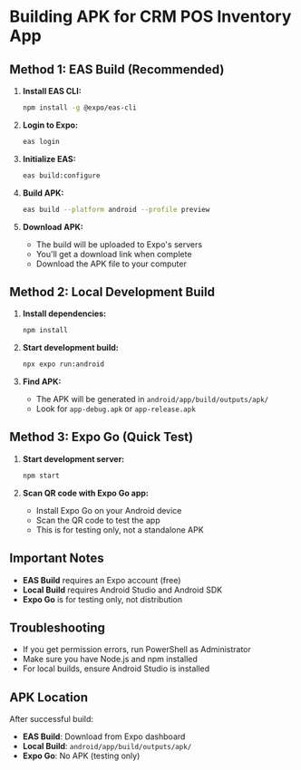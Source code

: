 # Building APK for CRM POS Inventory App

## Method 1: EAS Build (Recommended)

1. **Install EAS CLI:**
   ```bash
   npm install -g @expo/eas-cli
   ```

2. **Login to Expo:**
   ```bash
   eas login
   ```

3. **Initialize EAS:**
   ```bash
   eas build:configure
   ```

4. **Build APK:**
   ```bash
   eas build --platform android --profile preview
   ```

5. **Download APK:**
   - The build will be uploaded to Expo's servers
   - You'll get a download link when complete
   - Download the APK file to your computer

## Method 2: Local Development Build

1. **Install dependencies:**
   ```bash
   npm install
   ```

2. **Start development build:**
   ```bash
   npx expo run:android
   ```

3. **Find APK:**
   - The APK will be generated in `android/app/build/outputs/apk/`
   - Look for `app-debug.apk` or `app-release.apk`

## Method 3: Expo Go (Quick Test)

1. **Start development server:**
   ```bash
   npm start
   ```

2. **Scan QR code with Expo Go app:**
   - Install Expo Go on your Android device
   - Scan the QR code to test the app
   - This is for testing only, not a standalone APK

## Important Notes

- **EAS Build** requires an Expo account (free)
- **Local Build** requires Android Studio and Android SDK
- **Expo Go** is for testing only, not distribution

## Troubleshooting

- If you get permission errors, run PowerShell as Administrator
- Make sure you have Node.js and npm installed
- For local builds, ensure Android Studio is installed

## APK Location

After successful build:
- **EAS Build**: Download from Expo dashboard
- **Local Build**: `android/app/build/outputs/apk/`
- **Expo Go**: No APK (testing only)
